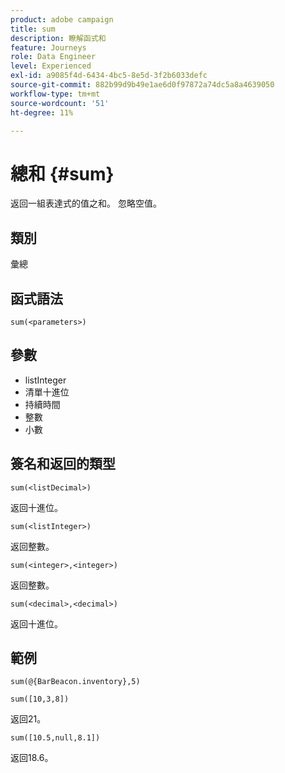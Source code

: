 ```yaml
---
product: adobe campaign
title: sum
description: 瞭解函式和
feature: Journeys
role: Data Engineer
level: Experienced
exl-id: a9085f4d-6434-4bc5-8e5d-3f2b6033defc
source-git-commit: 882b99d9b49e1ae6d0f97872a74dc5a8a4639050
workflow-type: tm+mt
source-wordcount: '51'
ht-degree: 11%

---
```


# 總和 {#sum}

返回一組表達式的值之和。 忽略空值。

## 類別

彙總

## 函式語法

`sum(<parameters>)`

## 參數

* listInteger
* 清單十進位
* 持續時間
* 整數
* 小數

## 簽名和返回的類型

`sum(<listDecimal>)`

返回十進位。

`sum(<listInteger>)`

返回整數。

`sum(<integer>,<integer>)`

返回整數。

`sum(<decimal>,<decimal>)`

返回十進位。

## 範例

`sum(@{BarBeacon.inventory},5)`

`sum([10,3,8])`

返回21。

`sum([10.5,null,8.1])`

返回18.6。
